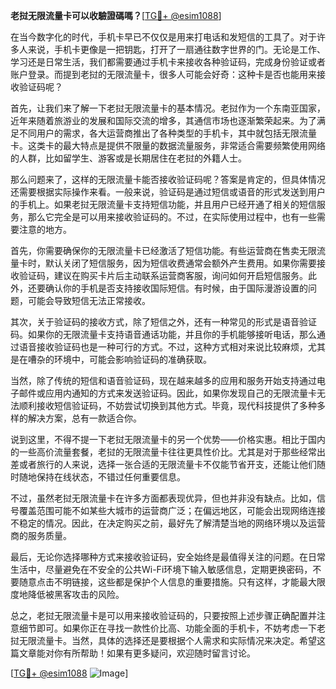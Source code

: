 **老挝无限流量卡可以收驗證碼嗎？**[[TG💪+ @esim1088](https://t.me/s/esim1088)]

在当今数字化的时代，手机卡早已不仅仅是用来打电话和发短信的工具了。对于许多人来说，手机卡更像是一把钥匙，打开了一扇通往数字世界的门。无论是工作、学习还是日常生活，我们都需要通过手机卡来接收各种验证码，完成身份验证或者账户登录。而提到老挝的无限流量卡，很多人可能会好奇：这种卡是否也能用来接收验证码呢？

首先，让我们来了解一下老挝无限流量卡的基本情况。老挝作为一个东南亚国家，近年来随着旅游业的发展和国际交流的增多，其通信市场也逐渐繁荣起来。为了满足不同用户的需求，各大运营商推出了各种类型的手机卡，其中就包括无限流量卡。这类卡的最大特点是提供不限量的数据流量服务，非常适合需要频繁使用网络的人群，比如留学生、游客或是长期居住在老挝的外籍人士。

那么问题来了，这样的无限流量卡能否接收验证码呢？答案是肯定的，但具体情况还需要根据实际操作来看。一般来说，验证码是通过短信或语音的形式发送到用户的手机上。如果老挝无限流量卡支持短信功能，并且用户已经开通了相关的短信服务，那么它完全是可以用来接收验证码的。不过，在实际使用过程中，也有一些需要注意的地方。

首先，你需要确保你的无限流量卡已经激活了短信功能。有些运营商在售卖无限流量卡时，默认关闭了短信服务，因为短信收费通常会额外产生费用。如果你需要接收验证码，建议在购买卡片后主动联系运营商客服，询问如何开启短信服务。此外，还要确认你的手机是否支持接收国际短信。有时候，由于国际漫游设置的问题，可能会导致短信无法正常接收。

其次，关于验证码的接收方式，除了短信之外，还有一种常见的形式是语音验证码。如果你的无限流量卡支持语音通话功能，并且你的手机能够接听电话，那么通过语音接收验证码也是一种可行的方式。不过，这种方式相对来说比较麻烦，尤其是在嘈杂的环境中，可能会影响验证码的准确获取。

当然，除了传统的短信和语音验证码，现在越来越多的应用和服务开始支持通过电子邮件或应用内通知的方式来发送验证码。因此，如果你发现自己的无限流量卡无法顺利接收短信验证码，不妨尝试切换到其他方式。毕竟，现代科技提供了多种多样的解决方案，总有一款适合你。

说到这里，不得不提一下老挝无限流量卡的另一个优势——价格实惠。相比于国内的一些高价流量套餐，老挝的无限流量卡往往更具性价比。尤其是对于那些经常出差或者旅行的人来说，选择一张合适的无限流量卡不仅能节省开支，还能让他们随时随地保持在线状态，不错过任何重要信息。

不过，虽然老挝无限流量卡在许多方面都表现优异，但也并非没有缺点。比如，信号覆盖范围可能不如某些大城市的运营商广泛；在偏远地区，可能会出现网络连接不稳定的情况。因此，在决定购买之前，最好先了解清楚当地的网络环境以及运营商的服务质量。

最后，无论你选择哪种方式来接收验证码，安全始终是最值得关注的问题。在日常生活中，尽量避免在不安全的公共Wi-Fi环境下输入敏感信息，定期更换密码，不要随意点击不明链接，这些都是保护个人信息的重要措施。只有这样，才能最大限度地降低被黑客攻击的风险。

总之，老挝无限流量卡是可以用来接收验证码的，只要按照上述步骤正确配置并注意细节即可。如果你正在寻找一款性价比高、功能全面的手机卡，不妨考虑一下老挝无限流量卡。当然，具体的选择还是要根据个人需求和实际情况来决定。希望这篇文章能对你有所帮助！如果有更多疑问，欢迎随时留言讨论。

[[TG💪+ @esim1088](https://t.me/s/esim1088) ![Image](https://i.postimg.cc/4NQfJmqS/Snipaste-2025-05-13-00-14-12.png)]